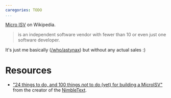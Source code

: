 ```yaml
---
caregories: TODO
...
```


[Micro ISV](https://en.wikipedia.org/wiki/Micro_ISV) on Wikipedia.

> is an independent software vendor with fewer than 10 or even just one software developer.

It's just me basically ([/who/astynax]()) but without any actual sales :)

# Resources

- ["24 things to do, and 100 things *not* to do (yet) for building a MicroISV"](https://secretgeek.net/microIsv_ToDoOrNot) from the creator of the [NimbleText](https://secretgeek.net/nimbletext_origins).